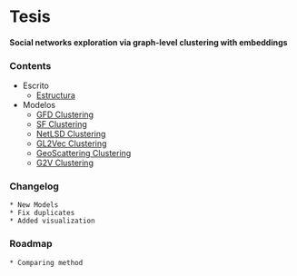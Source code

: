 # Tesis

#### Social networks exploration via graph-level clustering with embeddings

### Contents

* Escrito
    * [Estructura](Writting/README.md)
* Modelos
    * [GFD Clustering](PGD/README.md)
    * [SF Clustering](Karate/README.md)
    * [NetLSD Clustering](Karate/README.md)
    * [GL2Vec Clustering](Karate/README.md)
    * [GeoScattering Clustering](Karate/README.md)
    * [G2V Clustering](graph2vec/README.md)

### Changelog

    * New Models
    * Fix duplicates 
    * Added visualization

### Roadmap

    * Comparing method
